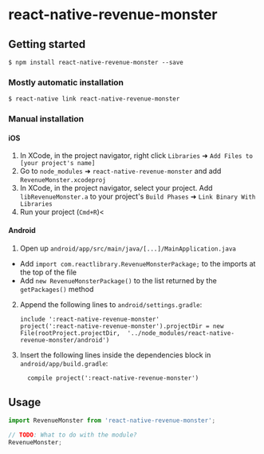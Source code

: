 # react-native-revenue-monster

## Getting started

`$ npm install react-native-revenue-monster --save`

### Mostly automatic installation

`$ react-native link react-native-revenue-monster`

### Manual installation


#### iOS

1. In XCode, in the project navigator, right click `Libraries` ➜ `Add Files to [your project's name]`
2. Go to `node_modules` ➜ `react-native-revenue-monster` and add `RevenueMonster.xcodeproj`
3. In XCode, in the project navigator, select your project. Add `libRevenueMonster.a` to your project's `Build Phases` ➜ `Link Binary With Libraries`
4. Run your project (`Cmd+R`)<

#### Android

1. Open up `android/app/src/main/java/[...]/MainApplication.java`
  - Add `import com.reactlibrary.RevenueMonsterPackage;` to the imports at the top of the file
  - Add `new RevenueMonsterPackage()` to the list returned by the `getPackages()` method
2. Append the following lines to `android/settings.gradle`:
  	```
  	include ':react-native-revenue-monster'
  	project(':react-native-revenue-monster').projectDir = new File(rootProject.projectDir, 	'../node_modules/react-native-revenue-monster/android')
  	```
3. Insert the following lines inside the dependencies block in `android/app/build.gradle`:
  	```
      compile project(':react-native-revenue-monster')
  	```


## Usage
```javascript
import RevenueMonster from 'react-native-revenue-monster';

// TODO: What to do with the module?
RevenueMonster;
```
